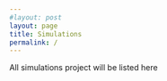 ```yaml
---
#layout: post
layout: page
title: Simulations
permalink: /
---
```



All simulations project will be listed here
